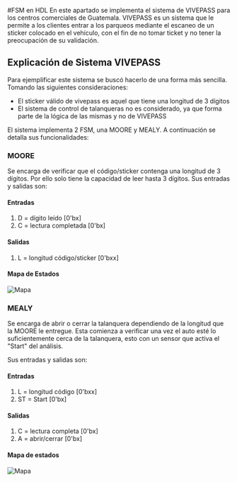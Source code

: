 #FSM en HDL
En este apartado se implementa el sistema de VIVEPASS para los centros comerciales de Guatemala. VIVEPASS es un sistema que le permite a los clientes entrar a los parqueos mediante el escaneo de un sticker colocado en el vehículo, con el fin de no tomar ticket y no tener la preocupación de su validación.

## Explicación de Sistema VIVEPASS
Para ejemplificar este sistema se buscó hacerlo de una forma más sencilla. Tomando las siguientes consideraciones:
- El sticker válido de vivepass es aquel que tiene una longitud de 3 dígitos
- El sistema de control de talanqueras no es considerado, ya que forma parte de la lógica de las mismas y no de VIVEPASS

El sistema implementa 2 FSM, una MOORE y MEALY. A continuación se detalla sus funcionalidades:
### MOORE
Se encarga de verificar que el código/sticker contenga una longitud de 3 dígitos. Por ello solo tiene la capacidad de leer hasta 3 dígitos. 
Sus entradas y salidas son:

#### Entradas
1. D = dígito leído [0'bx]
2. C = lectura completada [0'bx]

#### Salidas 
1. L = longitud código/sticker [0'bxx]

#### Mapa de Estados
![Mapa](MapaMoore.png)

### MEALY
Se encarga de abrir o cerrar la talanquera dependiendo de la longitud que la MOORE le entregue. Esta comienza a verificar una vez el auto esté lo suficientemente cerca de la talanquera, esto con un sensor que activa el "Start" del análisis.

Sus entradas y salidas son:

#### Entradas
1. L = longitud código [0'bxx]
2. ST = Start [0'bx]
#### Salidas 
1. C = lectura completa [0'bx]
2. A = abrir/cerrar [0'bx]

#### Mapa de estados
![Mapa](MapaMealy.png)